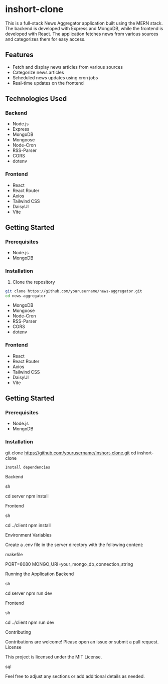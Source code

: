 # inshort-clone

This is a full-stack News Aggregator application built using the MERN stack. The backend is developed with Express and MongoDB, while the frontend is developed with React. The application fetches news from various sources and categorizes them for easy access.

## Features

- Fetch and display news articles from various sources
- Categorize news articles
- Scheduled news updates using cron jobs
- Real-time updates on the frontend

## Technologies Used

### Backend

- Node.js
- Express
- MongoDB
- Mongoose
- Node-Cron
- RSS-Parser
- CORS
- dotenv

### Frontend

- React
- React Router
- Axios
- Tailwind CSS
- DaisyUI
- Vite

## Getting Started

### Prerequisites

- Node.js
- MongoDB

### Installation

1. Clone the repository

```sh
git clone https://github.com/yourusername/news-aggregator.git
cd news-aggregator
```



- MongoDB
- Mongoose
- Node-Cron
- RSS-Parser
- CORS
- dotenv

### Frontend

- React
- React Router
- Axios
- Tailwind CSS
- DaisyUI
- Vite

## Getting Started

### Prerequisites

- Node.js
- MongoDB

### Installation

git clone https://github.com/yourusername/inshort-clone.git
cd inshort-clone

    Install dependencies

Backend

sh

cd server
npm install

Frontend

sh

cd ../client
npm install

Environment Variables

Create a .env file in the server directory with the following content:

makefile

PORT=8080
MONGO_URI=your_mongo_db_connection_string

Running the Application
Backend

sh

cd server
npm run dev

Frontend

sh

cd ../client
npm run dev

Contributing

Contributions are welcome! Please open an issue or submit a pull request.
License

This project is licensed under the MIT License.

sql


Feel free to adjust any sections or add additional details as needed.
